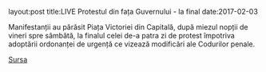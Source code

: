 layout:post
title:LIVE Protestul din fața Guvernului - la final 
date:2017-02-03


Manifestanții au părăsit Piața Victoriei din Capitală, după miezul nopții de vineri spre sâmbătă, la finalul celei de-a patra zi de protest împotriva adoptării ordonanței de urgență ce vizează modificări ale Codurilor penale.


[Sursa](http://www.agerpres.ro/social/2017/02/03/protestatarii-revin-vineri-seara-in-fata-guvernului-18-15-26)
